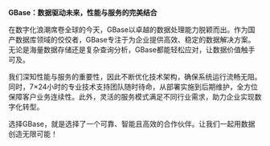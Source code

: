 **GBase：数据驱动未来，性能与服务的完美结合**

在数字化浪潮席卷全球的今天，GBase以卓越的数据处理能力脱颖而出。作为国产数据库领域的佼佼者，GBase专注于为企业提供高效、稳定的数据解决方案。无论是海量数据存储还是复杂查询分析，GBase都能轻松应对，让数据价值触手可及。

我们深知性能与服务的重要性，因此不断优化技术架构，确保系统运行流畅无阻。同时，7×24小时的专业技术支持团队随时待命，从部署实施到后期维护，全方位保障客户业务连续性。此外，灵活的服务模式满足不同行业需求，助力企业实现数字化转型。

选择GBase，就是选择了一个可靠、智能且高效的合作伙伴。让我们一起用数据创造无限可能！